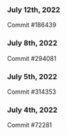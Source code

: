 ### July 12th, 2022

Commit #186439

### July 8th, 2022

Commit #294081

### July 5th, 2022

Commit #314353


### July 4th, 2022

Commit #72281
